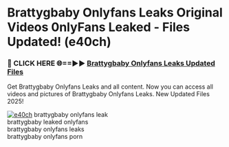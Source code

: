 # Brattygbaby Onlyfans Leaks Original Videos 0nlyFans Leaked - Files Updated! (e40ch)

<h3>🔴 CLICK HERE 🌐==►► <a href="https://tinyurl.com/2jnfzry5" rel="nofollow">Brattygbaby Onlyfans Leaks Updated Files</a></h3>

Get Brattygbaby Onlyfans Leaks and all content. Now you can access all videos and pictures of Brattygbaby Onlyfans Leaks. New Updated Files 2025!

[![e40ch](https://i.imgur.com/GyGTBgg.gif)](https://tinyurl.com/2jnfzry5)
brattygbaby onlyfans leak<br>
brattygbaby leaked onlyfans<br>
brattygbaby onlyfans leaks<br>
brattygbaby onlyfans porn